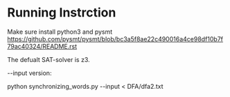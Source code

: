 # Running Instrction

Make sure install python3 and pysmt
https://github.com/pysmt/pysmt/blob/bc3a5f8ae22c490016a4ce98df10b7f79ac40324/README.rst

The defualt SAT-solver is z3.

--input version:

  python synchronizing_words.py --input < DFA/dfa2.txt
  
  
  
  
